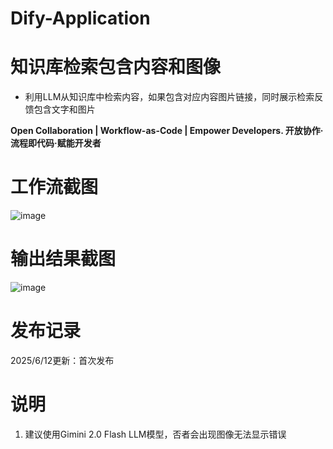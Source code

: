 # Dify-Application
# 知识库检索包含内容和图像
- 利用LLM从知识库中检索内容，如果包含对应内容图片链接，同时展示检索反馈包含文字和图片

<strong>Open Collaboration | Workflow-as-Code | Empower Developers. 开放协作·流程即代码·赋能开发者</strong>

# 工作流截图
![image](https://github.com/user-attachments/assets/4dd86c10-e0ce-4e16-aa6b-06d08ac0242b)
# 输出结果截图
![image](https://github.com/user-attachments/assets/ac8972f2-9f89-4234-ad36-676a08ca8249)

# 发布记录
2025/6/12更新：首次发布
# 说明
1. 建议使用Gimini 2.0 Flash LLM模型，否者会出现图像无法显示错误
